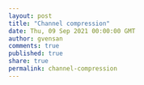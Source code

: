 ```yaml
---
layout: post
title: "Channel compression"
date: Thu, 09 Sep 2021 00:00:00 GMT
author: gvensan
comments: true
published: true
share: true
permalink: channel-compression
---
```

